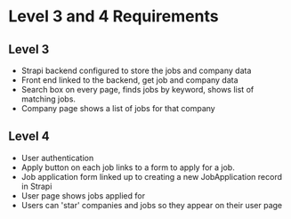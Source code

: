 # Level 3 and 4 Requirements

## Level 3

* Strapi backend configured to store the jobs and company data
* Front end linked to the backend, get job and company data
* Search box on every page, finds jobs by keyword, shows list of matching jobs.
* Company page shows a list of jobs for that company

## Level 4

* User authentication
* Apply button on each job links to a form to apply for a job.
* Job application form linked up to creating a new JobApplication record in Strapi
* User page shows jobs applied for
* Users can 'star' companies and jobs so they appear on their user page
